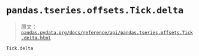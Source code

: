 # `pandas.tseries.offsets.Tick.delta`

> 原文：[`pandas.pydata.org/docs/reference/api/pandas.tseries.offsets.Tick.delta.html`](https://pandas.pydata.org/docs/reference/api/pandas.tseries.offsets.Tick.delta.html)

```py
Tick.delta
```
